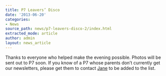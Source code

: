 ```yaml
---
title: P7 Leavers’ Disco
date: '2013-06-20'
categories:
- News
source_path: news/p7-leavers-disco-2/index.html
extracted_mode: article
author: admin
layout: news_article
---
```

Thanks to everyone who helped make the evening possible. Photos will be sent out to P7 soon. If you know of a P7 whose parents don’t currently get our newsletters, please get them to contact [Jane](mailto:janegrove@btinternet.com) to be added to the list.
